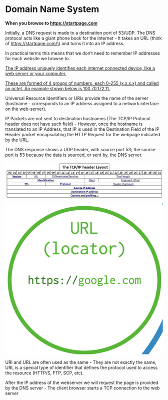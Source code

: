 # Domain Name System

**When you browse to https://startpage.com**

Initially, a DNS request is made to a destination port of 53/UDP. The DNS protocol acts like a giant phone book for the Internet - It takes an URL \(think of https://startpage.com/\) and turns it into an IP address. 

In practical terms this means that we don’t need to remember IP addresses for each website we browse to. 

[The IP address uniquely identifies each internet connected device, like a web server or your computer. ](osi-and-tcp-ip-fundamentals.md#ipv4-addressing)

[These are formed of 4 groups of numbers, each 0-255 \(x.x.x.x\) and called an octet. An example shown below is 100.70.172.11.](osi-and-tcp-ip-fundamentals.md#ipv4-addressing)

Universal Resource Identifiers or URIs provide the name of the server \(hostname - corresponds to an IP address assigned to a network interface on the web-server\). 

IP Packets are not sent to destination hostnames \(The TCP/IP Protocol header does not have such field\) - However, once the hostname is translated to an IP Address, that IP is used in the Destination Field of the IP Header packet encapsulating the HTTP Request for the webpage indicated by the URL. 

The DNS response shows a UDP header, with source port 53; the source port is 53 because the data is sourced, or sent by, the DNS server.

![DST IP indicates our target Webserver&apos;s address.](../../../.gitbook/assets/image%20%2883%29.png)

![URL](../../../.gitbook/assets/image%20%2882%29.png)

URI and URL are often used as the same - They are not exactly the same, URL is a special type of identifier that defines the protocol used to access the resource \(HTTP/S, FTP, SCP, etc\).

After the IP address of the webserver we will request the page is provided by the DNS server - The client browser starts a TCP connection to the web server 

